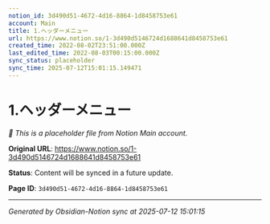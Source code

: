 ```yaml
---
notion_id: 3d490d51-4672-4d16-8864-1d8458753e61
account: Main
title: 1.ヘッダーメニュー
url: https://www.notion.so/1-3d490d5146724d1688641d8458753e61
created_time: 2022-08-02T23:51:00.000Z
last_edited_time: 2022-08-03T00:15:00.000Z
sync_status: placeholder
sync_time: 2025-07-12T15:01:15.149471
---
```


# 1.ヘッダーメニュー

*🔄 This is a placeholder file from Notion Main account.*

**Original URL**: https://www.notion.so/1-3d490d5146724d1688641d8458753e61

**Status**: Content will be synced in a future update.

**Page ID**: `3d490d51-4672-4d16-8864-1d8458753e61`

---

*Generated by Obsidian-Notion sync at 2025-07-12 15:01:15*
